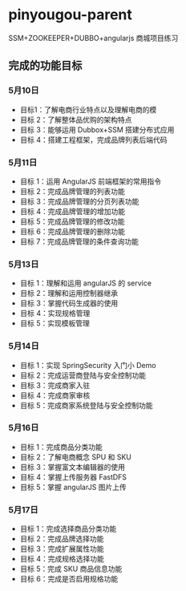# pinyougou-parent
SSM+ZOOKEEPER+DUBBO+angularjs 商城项目练习

## 完成的功能目标


### 5月10日
- 目标1：了解电商行业特点以及理解电商的模
- 目标 2：了解整体品优购的架构特点
- 目标 3：能够运用 Dubbox+SSM 搭建分布式应用
- 目标 4：搭建工程框架，完成品牌列表后端代码

### 5月11日
- 目标 1：运用 AngularJS 前端框架的常用指令
- 目标 2：完成品牌管理的列表功能
- 目标 3：完成品牌管理的分页列表功能
- 目标 4：完成品牌管理的增加功能
- 目标 5：完成品牌管理的修改功能
- 目标 6：完成品牌管理的删除功能
- 目标 7：完成品牌管理的条件查询功能

### 5月13日
- 目标 1：理解和运用 angularJS 的 service
- 目标 2：理解和运用控制器继承
- 目标 3：掌握代码生成器的使用
- 目标 4：实现规格管理
- 目标 5：实现模板管理

### 5月14日
- 目标 1：实现 SpringSecurity 入门小 Demo
- 目标 2：完成运营商登陆与安全控制功能
- 目标 3：完成商家入驻
- 目标 4：完成商家审核
- 目标 5：完成商家系统登陆与安全控制功能

### 5月16日
- 目标 1：完成商品分类功能
- 目标 2：了解电商概念 SPU 和 SKU
- 目标 3：掌握富文本编辑器的使用
- 目标 4：掌握上传服务器 FastDFS
- 目标 5：掌握 angularJS 图片上传

### 5月17日
- 目标 1：完成选择商品分类功能
- 目标 2：完成品牌选择功能
- 目标 3：完成扩展属性功能
- 目标 4：完成规格选择功能
- 目标 5：完成 SKU 商品信息功能
- 目标 6：完成是否启用规格功能






